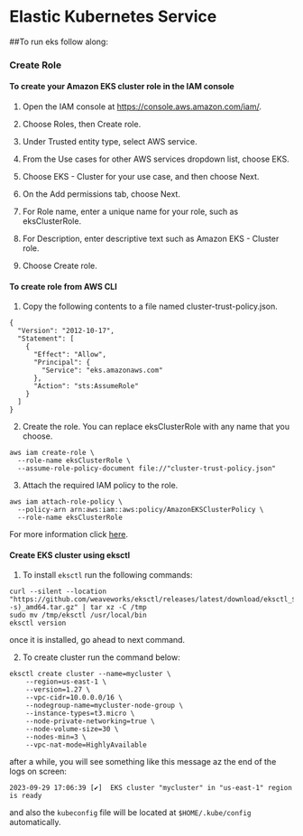# Elastic Kubernetes Service

##To run eks follow along:

### Create Role

#### To create your Amazon EKS cluster role in the IAM console

1. Open the IAM console at https://console.aws.amazon.com/iam/.

2. Choose Roles, then Create role.

3. Under Trusted entity type, select AWS service.

4. From the Use cases for other AWS services dropdown list, choose EKS.

5. Choose EKS - Cluster for your use case, and then choose Next.

6. On the Add permissions tab, choose Next.

7. For Role name, enter a unique name for your role, such as eksClusterRole.

8. For Description, enter descriptive text such as Amazon EKS - Cluster role.

9. Choose Create role.

#### To create role from AWS CLI

1. Copy the following contents to a file named cluster-trust-policy.json.

```
{
  "Version": "2012-10-17",
  "Statement": [
    {
      "Effect": "Allow",
      "Principal": {
        "Service": "eks.amazonaws.com"
      },
      "Action": "sts:AssumeRole"
    }
  ]
}
```

2. Create the role. You can replace eksClusterRole with any name that you choose.

```￼
aws iam create-role \
  --role-name eksClusterRole \
  --assume-role-policy-document file://"cluster-trust-policy.json"
```

3. Attach the required IAM policy to the role.

```￼
aws iam attach-role-policy \
  --policy-arn arn:aws:iam::aws:policy/AmazonEKSClusterPolicy \
  --role-name eksClusterRole
```

For more information click [here](https://docs.aws.amazon.com/eks/latest/userguide/service_IAM_role.html#create-service-role).

#### Create EKS cluster using eksctl

1. To install `eksctl` run the following commands:

```
curl --silent --location "https://github.com/weaveworks/eksctl/releases/latest/download/eksctl_$(uname -s)_amd64.tar.gz" | tar xz -C /tmp
sudo mv /tmp/eksctl /usr/local/bin
eksctl version
```

once it is installed, go ahead to next command.

2. To create cluster run the command below:

```
eksctl create cluster --name=mycluster \
    --region=us-east-1 \
    --version=1.27 \
    --vpc-cidr=10.0.0.0/16 \
    --nodegroup-name=mycluster-node-group \
    --instance-types=t3.micro \
    --node-private-networking=true \
    --node-volume-size=30 \
    --nodes-min=3 \
    --vpc-nat-mode=HighlyAvailable
```

after a while, you will see something like this message az the end of the logs on screen:

`2023-09-29 17:06:39 [✔]  EKS cluster "mycluster" in "us-east-1" region is ready`

and also the `kubeconfig` file will be located at `$HOME/.kube/config` automatically.